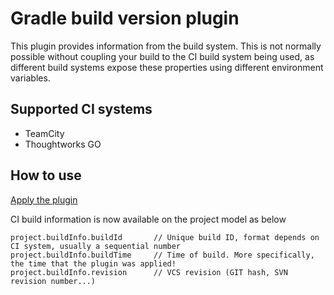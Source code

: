Gradle build version plugin
===========================

This plugin provides information from the build system. This is not normally possible without coupling your build to the
CI build system being used, as different build systems expose these properties using different environment variables.

Supported CI systems
--------------------

* TeamCity
* Thoughtworks GO

How to use
----------

[Apply the plugin](https://plugins.gradle.org/plugin/uk.co.littlemike.build-version-plugin)

CI build information is now available on the project model as below

```
project.buildInfo.buildId       // Unique build ID, format depends on CI system, usually a sequential number
project.buildInfo.buildTime     // Time of build. More specifically, the time that the plugin was applied!
project.buildInfo.revision      // VCS revision (GIT hash, SVN revision number...)
```